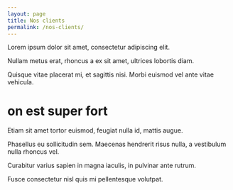 ```yaml
---
layout: page
title: Nos clients
permalink: /nos-clients/
---
```


Lorem ipsum dolor sit amet, consectetur adipiscing elit. 

Nullam metus erat, rhoncus a ex sit amet, ultrices lobortis diam. 

Quisque vitae placerat mi, et sagittis nisi. Morbi euismod vel ante vitae vehicula. 

# on est super fort

Etiam sit amet tortor euismod, feugiat nulla id, mattis augue. 

Phasellus eu sollicitudin sem. Maecenas hendrerit risus nulla, a vestibulum nulla rhoncus vel. 

Curabitur varius sapien in magna iaculis, in pulvinar ante rutrum. 

Fusce consectetur nisl quis mi pellentesque volutpat. 

